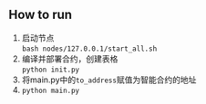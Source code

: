 ## How to run
1. 启动节点   
   `bash nodes/127.0.0.1/start_all.sh`   
2. 编译并部署合约，创建表格  
   `python init.py`
3. 将main.py中的`to_address`赋值为智能合约的地址
4. `python main.py`
